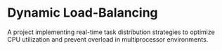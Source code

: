 # Dynamic Load-Balancing
 A project implementing real-time task distribution strategies to optimize CPU utilization and prevent overload in multiprocessor environments.
